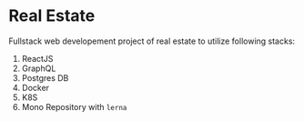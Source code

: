 # Real Estate

Fullstack web developement project of real estate to utilize following stacks:

1. ReactJS
2. GraphQL
3. Postgres DB
4. Docker
5. K8S
6. Mono Repository with `lerna`
